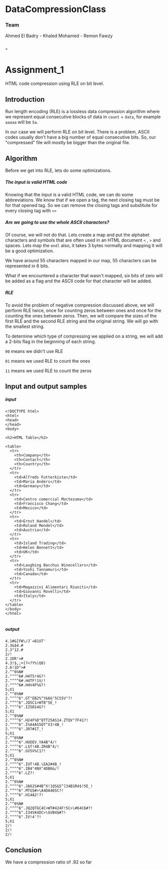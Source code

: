 # DataCompressionClass


### Team
Ahmed El Badry - Khaled Mohamed - Remon Fawzy

### -


# Assignment_1
HTML code compression using RLE on bit level.



## Introduction
Run length encoding (RLE) is a lossless data compression algorithm where we represent equal consecutive blocks of data in ``count`` + ``data``, for example ``aaaaa`` will be ``5a``.

In our case we will perform RLE on bit level. There is a problem, ASCII codes usually don't have a big number of equal consecutive bits. So, our "compressed" file will mostly be bigger than the original file.

## Algorithm
Before we get into RLE, lets do some optimizations.

##### The input is valid HTML code
Knowing that the input is a valid HTML code, we can do some abbreviations. We know that if we open a tag, the next closing tag must be for that opened tag. So we can remove the closing tags and substitute for every closing tag with ``<>``

##### Are we going to use the whole ASCII characters?
Of course, we will not do that. Lets create a map and put the alphabet characters and symbols that are often used in an HTML document ``<`` , ``>`` and spaces. Lets map the ``endl`` also, it takes 3 bytes normally and mapping it will be a good optimization.

We have around 55 characters mapped in our map, 55 characters can be represented in 6 bits.

What if we encountered a character that wasn't mapped, six bits of zero will be added as a flag and the ASCII code for that character will be added.


##### RLE

To avoid the problem of negative compression discussed above, we will perform RLE twice, once for counting zeros between ones and once for the counting the ones between zeros. Then, we will compare the sizes of the first RLE and the second RLE string and the original string. We will go with the smallest string.

To determine which type of compressing we applied on a string, we will add a 2-bits flag in the beginning of each string.

``00`` means we didn't use RLE

``01`` means we used RLE to count the ones

``11`` means we used RLE to count the zeros



## Input and output samples

##### input
```
<!DOCTYPE html>
<html>
<head>
</head>
<body>

<h2>HTML Table</h2>

<table>
  <tr>
    <th>Company</th>
    <th>Contact</th>
    <th>Country</th>
  </tr>
  <tr>
    <td>Alfreds Futterkiste</td>
    <td>Maria Anders</td>
    <td>Germany</td>
  </tr>
  <tr>
    <td>Centro comercial Moctezuma</td>
    <td>Francisco Chang</td>
    <td>Mexico</td>
  </tr>
  <tr>
    <td>Ernst Handel</td>
    <td>Roland Mendel</td>
    <td>Austria</td>
  </tr>
  <tr>
    <td>Island Trading</td>
    <td>Helen Bennett</td>
    <td>UK</td>
  </tr>
  <tr>
    <td>Laughing Bacchus Winecellars</td>
    <td>Yoshi Tannamuri</td>
    <td>Canada</td>
  </tr>
  <tr>
    <td>Magazzini Alimentari Riuniti</td>
    <td>Giovanni Rovelli</td>
    <td>Italy</td>
  </tr>
</table>
</body>
</html>


```


##### output

```
4.1#&[FW\/J`=B1UT'
2.3&$4.#
2.3"12.#
2/!
2.1DR'>#
4.3!$,;+[?<?Y%)Q8)
2.6!1D">#
2.^^6%N#
2.^^^^6#.H4T5!4G?!
2.^^^^6#.H4TF!1V/!
2.^^^^6#.H4V4F%G?!
5;X1
2.^^6%N#
2.^^^^6".GT"EB2%^Y&6&"5CS5V"?!
2.^^^^6".JQ5C1>WTB"5E_!
2.^^^^6".I25D14G?!
5;X1
2.^^6%N#
2.^^^^6".H24F%D^QTT25AS14.ZTQV"7F41?!
2.^^^^6".I%A4AS5QT^X3!4B_!
2.^^^^6".JR7#1T_!
5;X1
2.^^6%N#
2.^^^^6".HUDEV.YA4B"4/!
2.^^^^6".L$T!4B.ZR4B"4/!
2.^^^^6".GV5V%C1?!
5;X1
2.^^6%N#
2.^^^^6".IUT!4B.\EA2#4B_!
2.^^^^6".IB4"4NX"4DB6&/!
2.^^^^6".LZ?!
5;X1
2.^^6%N#
2.^^^^6".JA62S#4B^X!1QS&5^]34B1R4$!5E_!
2.^^^^6".MTUS#>\A4DA465C?!
2.^^^^6".H14A2!?!
5;X1
2.^^6%N#
2.^^^^6".JQ2Q7GC4C>WT#424F!5C>\#64C6#?!
2.^^^^6".I34VA4DC>\$VB4$#?!
2.^^^^6".IV!4'?!
5;X1
2/!
2/!
2/!

```


## Conclusion
We have a compression ratio of .92 so far
